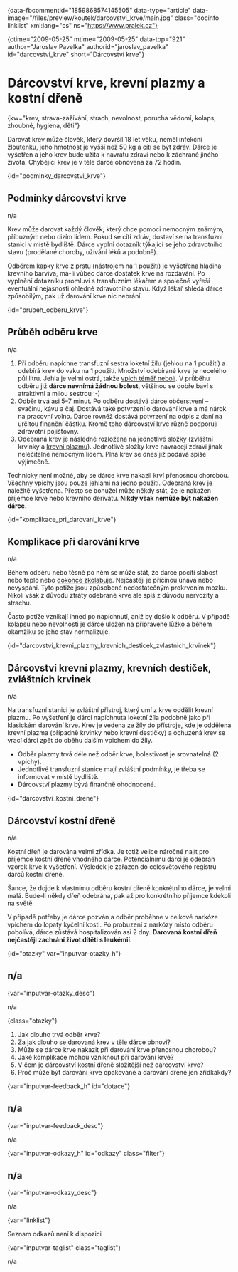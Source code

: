 
{data-fbcommentid="1859868574145505" data-type="article" data-image="/files/preview/koutek/darcovstvi_krve/main.jpg" class="docinfo linklist" xml:lang="cs" ns="https://www.pralek.cz"}

{ctime="2009-05-25" mtime="2009-05-25" data-top="921" author="Jaroslav Pavelka" authorid="jaroslav\_pavelka" id="darcovstvi\_krve" short="Dárcovství krve"}

# Dárcovství krve, krevní plazmy a kostní dřeně

<!-- generated attribute kw by user_updatekw.sh on 2020-09-18, do not edit -->

{kw="krev, strava-zažívání, strach, nevolnost, porucha vědomí, kolaps, zhoubné, hygiena, děti"}

Darovat krev může člověk, který dovršil 18 let věku, neměl infekční žloutenku, jeho hmotnost je vyšší než 50 kg a cítí se být zdráv. Dárce je vyšetřen a jeho krev bude užita k návratu zdraví nebo k záchraně jiného života. Chybějící krev je v těle dárce obnovena za 72 hodin.

{id="podminky\_darcovstvi\_krve"}

## Podmínky dárcovství krve

n/a

Krev může darovat každý člověk, který chce pomoci nemocným známým, příbuzným nebo cizím lidem. Pokud se cítí zdráv, dostaví se na transfuzní stanici v místě bydliště. Dárce vyplní dotazník týkající se jeho zdravotního stavu (prodělané choroby, užívání léků a podobně).

Odběrem kapky krve z prstu (nástrojem na 1 použití) je vyšetřena hladina krevního barviva, má-li vůbec dárce dostatek krve na rozdávání. Po vyplnění dotazníku promluví s transfuzním lékařem a společně vyřeší eventuální nejasnosti ohledně zdravotního stavu. Když lékař shledá dárce způsobilým, pak už darování krve nic nebrání.

{id="prubeh\_odberu\_krve"}

## Průběh odběru krve

n/a

  1. Při odběru napíchne transfuzní sestra loketní žílu (jehlou na 1 použití) a odebírá krev do vaku na 1 použití. Množství odebírané krve je necelého půl litru. Jehla je velmi ostrá, takže [vpich téměř nebolí][1]. V průběhu odběru již **dárce nevnímá žádnou bolest**, většinou se dobře baví s atraktivní a milou sestrou :-)
  2. Odběr trvá asi 5–7 minut. Po odběru dostává dárce občerstvení – svačinu, kávu a čaj. Dostává také potvrzení o darování krve a má nárok na pracovní volno. Dárce rovněž dostává potvrzení na odpis z daní na určitou finanční částku. Kromě toho dárcovství krve různě podporují zdravotní pojišťovny.
  3. Odebraná krev je následně rozložena na jednotlivé složky (zvláštní krvinky a [krevní plazmu][2]). Jednotlivé složky krve navracejí zdraví jinak neléčitelně nemocným lidem. Plná krev se dnes již podává spíše výjimečně.

Technicky není možné, aby se dárce krve nakazil krví přenosnou chorobou. Všechny vpichy jsou pouze jehlami na jedno použití. Odebraná krev je náležitě vyšetřena. Přesto se bohužel může někdy stát, že je nakažen příjemce krve nebo krevního derivátu. **Nikdy však nemůže být nakažen dárce.**

{id="komplikace\_pri\_darovani_krve"}

## Komplikace při darování krve

n/a

Během odběru nebo těsně po něm se může stát, že dárce pocítí slabost nebo teplo nebo [dokonce zkolabuje][3]. Nejčastěji je příčinou únava nebo nevyspání. Tyto potíže jsou způsobené nedostatečným prokrvením mozku. Nikoli však z důvodu ztráty odebrané krve ale spíš z důvodu nervozity a strachu.

Často potíže vznikají ihned po napíchnutí, aniž by došlo k odběru. V případě kolapsu nebo nevolnosti je dárce uložen na připravené lůžko a během okamžiku se jeho stav normalizuje.

{id="darcovstvi\_krevni\_plazmy\_krevnich\_desticek\_zvlastnich\_krvinek"}

## Dárcovství krevní plazmy, krevních destiček, zvláštních krvinek

n/a

Na transfuzní stanici je zvláštní přístroj, který umí z krve oddělit krevní plazmu. Po vyšetření je dárci napíchnuta loketní žíla podobně jako při klasickém darování krve. Krev je vedena ze žíly do přístroje, kde je oddělena krevní plazma (případně krvinky nebo krevní destičky) a ochuzená krev se vrací dárci zpět do oběhu dalším vpichem do žíly.

  * Odběr plazmy trvá déle než odběr krve, bolestivost je srovnatelná (2 vpichy).
  * Jednotlivé transfuzní stanice mají zvláštní podmínky, je třeba se informovat v místě bydliště.
  * Dárcovství plazmy bývá finančně ohodnocené.

{id="darcovstvi\_kostni\_drene"}

## Dárcovství kostní dřeně

n/a

Kostní dřeň je darována velmi zřídka. Je totiž velice náročné najít pro příjemce kostní dřeně vhodného dárce. Potenciálnímu dárci je odebrán vzorek krve k vyšetření. Výsledek je zařazen do celosvětového registru dárců kostní dřeně.

Šance, že dojde k vlastnímu odběru kostní dřeně konkrétního dárce, je velmi malá. Bude-li někdy dřeň odebrána, pak až pro konkrétního příjemce kdekoli na světě.

V případě potřeby je dárce pozván a odběr proběhne v celkové narkóze vpichem do lopaty kyčelní kosti. Po probuzení z narkózy místo odběru pobolívá, dárce zůstává hospitalizován asi 2 dny. **Darovaná kostní dřeň nejčastěji zachrání život dítěti s leukémií.**

{id="otazky" var="inputvar-otazky_h"}

## n/a

{var="inputvar-otazky_desc"}

n/a

{class="otazky"}

  1. Jak dlouho trvá odběr krve?
  2. Za jak dlouho se darovaná krev v těle dárce obnoví?
  3. Může se dárce krve nakazit při darování krve přenosnou chorobou?
  4. Jaké komplikace mohou vzniknout při darování krve?
  5. V čem je dárcovství kostní dřeně složitější než dárcovství krve?
  6. Proč může být darování krve opakované a darování dřeně jen zřídkakdy?

{var="inputvar-feedback_h" id="dotace"}

## n/a

{var="inputvar-feedback_desc"}

n/a

{var="inputvar-odkazy_h" id="odkazy" class="filter"}

## n/a

{var="inputvar-odkazy_desc"}

n/a

{var="linklist"}

Seznam odkazů není k dispozici

{var="inputvar-taglist" class="taglist"}

n/a

 [1]: bodne_a_strelne_poraneni
 [2]: lymfaticke_uzliny
 [3]: kolaps

